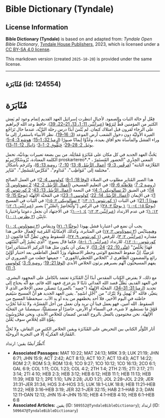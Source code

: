 # Bible Dictionary (Tyndale)

## License Information

**Bible Dictionary (Tyndale)** is based on and adapted from: _Tyndale Open Bible Dictionary_, [Tyndale House Publishers](https://tyndaleopenresources.com/), 2023, which is licensed under a [CC BY-SA 4.0 license](https://creativecommons.org/licenses/by-sa/4.0/legalcode.en).

This markdown version (created `2025-10-20`) is provided under the same license.



--------------------------------

## مُثَابَرَة (id: 124554)

مُثَابَرَة
==========

فِعْل أو حالة الثبات والصمود. لأجيالٍ انتظرت إسرائيل العهد القديم إتمام وعود لم يَعِش الكثير من المؤمنين قَطُّ لِيَرَوْها ([عبرانيِّين 11: 1، 13، 21–22، 39](https://ref.ly/Heb11:1)). حافظ وعد الله لإبراهيم على الرجاء لقرون قبل امتلاك كنعان. لم يُنْسَ أبدًا درس رحلة البَرِّيَّة، عندما حال تَرَاجُع الغيرة الأوليَّة دون دخول الشعب أرض الموعد ([3: 16–19](https://ref.ly/Heb3:16-Heb3:19)). نظر الأنبياء باستمرار إلى ما وراء الفشل والمأساة نحو آفاق بعيدة، وغَذَّوْا إيمانًا صبورًا ([إرميا 32: 1–15](https://ref.ly/Jer32:1-Jer32:15)؛ [هوشع 3: 4–5](https://ref.ly/Hos3:4-Hos3:5)؛ [يوئيل 2: 28–29](https://ref.ly/Joel2:28-Joel2:29)؛ [حَبَقُّوق 2: 1–3](https://ref.ly/Hab2:1-Hab2:3)؛ [دَانِيآل 12: 11–13](https://ref.ly/Dan12:11-Dan12:13)).

يَحُثُّ العهد الجديد في كل مكان على مُثَابَرَةٍ مُمَاثِلَة. من بين بضعة تعبيرات يونانيَّة، تحمل الكلمة المعتادة، بْرُوسْكَارْتِيرِيُو proskartereo*،* المعنى الجِذْرِي "الحضور المُستَمِرّ ، المُلَازَمَة الثابتة" ([مَرقُس 3: 9](https://ref.ly/Mark3:9)؛ [أعمال الرُّسُل 8: 13](https://ref.ly/Acts8:13)؛ [10: 7](https://ref.ly/Acts10:7)؛ [رومية 13: 6](https://ref.ly/Rom13:6))، وتُتَرجَم بأشكال مختلفة إلى "مُوَاظِب"، "مُدَاوِم"، "مُكَرَّس/مُنشَغِل"، "مُثَابِر".

هذا الصبر المُثابِر مطلوب في الصلاة ([لوقا 18: 1–8](https://ref.ly/Luke18:1-Luke18:8)؛ [كولوسي 4: 2](https://ref.ly/Col4:2))؛ في العمل الصالح ([رومية 2: 7](https://ref.ly/Rom2:7)؛ [غلاطِيَّة 6: 9](https://ref.ly/Gal6:9))؛ في التعليم المسيحي ([أعمال الرُّسُل 2: 42](https://ref.ly/Acts2:42)؛ [2 تيموثاوس 3: 14](https://ref.ly/2Tim3:14))؛ في الضيق ([2 تسالونيكي 1: 4](https://ref.ly/2Thess1:4))؛ في النعمة ([أعمال الرُّسُل 13: 43](https://ref.ly/Acts13:43)؛ [2 كورنثوس 6: 1](https://ref.ly/2Cor6:1))؛ في الإيمان ([أعمال الرُّسُل 14: 22](https://ref.ly/Acts14:22)؛ [كولوسي 1: 23](https://ref.ly/Col1:23))؛ في المَحَبَّة الإلهيَّة ([يوحنَّا 15: 9](https://ref.ly/John15:9)؛ [يهوذا 1: 21](https://ref.ly/Jude1:21))؛ في الثبات ([١ كورنثوس ١٦: ١٣](https://ref.ly/1Cor16:13)؛ [٢ تسالونيكي ٢: ١٥](https://ref.ly/2Thess2:15))؛ في الثبات في المسيح ([يوحنَّا ١٥: ٤–١٠](https://ref.ly/John15:4-John15:10)؛ [١ يوحنَّا ٢: ٢٨](https://ref.ly/1John2:28))؛ في الركض \["وَلْنُحَاضِرْ بِٱلصَّبْرِ"] بصبر ([عبرانيِّين ٦: ١٢](https://ref.ly/Heb6:12)؛ [١٢: ١](https://ref.ly/Heb12:1))؛ في عدم الارتداد ([عبرانيِّين ٣: ١٢](https://ref.ly/Heb3:12)؛ [٤: ١–١٠](https://ref.ly/Heb4:1-Heb4:10))؛ في الاجتهاد أن نجعل دعوتنا واختيارنا ثابِتَيْن ([٢ بطرس ١: ١٠](https://ref.ly/2Pet1:10)).

يجب أن نضع في اعتبارنا فشل يهوذا ([يوحنَّا ٦: ٧١](https://ref.ly/John6:71)) ودِيمَاس ([٢ تيموثاوس ٤: ١٠](https://ref.ly/2Tim4:10)) وهِيمِينَايُس ([٢ تيموثاوس ٢: ١٧](https://ref.ly/2Tim2:17)) في المثابرة، وكذلك الإمكانيَّة المُرعِبة لإهمال خلاص هذا مقداره ([عبرانيِّين ٢: ٣](https://ref.ly/Heb2:3))، للرفض ([١ كورنثوس ٩: ٢٧](https://ref.ly/1Cor9:27))، للسقوط ونحن نَظُنُّ أنَّنا قائمون ([١ كورنثوس ١٠: ١٢](https://ref.ly/1Cor10:12))، للارتداد ([عبرانيِّين ٦: ١–٨](https://ref.ly/Heb6:1-Heb6:8)). فكما قال يسوع: "ٱلَّذِي يَصْبِرُ إِلَى ٱلْمُنْتَهَى فَهَذَا يَخْلُصُ" ([مَتَّى 10: 22](https://ref.ly/Matt10:22)؛ [24: 13](https://ref.ly/Matt24:13)). لا يمكن أن يكون مثل هذا التركيز الاستثنائي أمرًا عَرَضِيًّا. إنَّ ضغوط المجتمع الوثني وخطر الاضطهاد ورَدَّ الفعل العاطفي بعد اختبار أَوَّلِيّ رائع والمضمون الظاهري لـ "الخلاص اللحظي/الفوري" \- جميعها جعلت من الضروري أن يفهم المسيحيُّون أنَّهم بصبرهم يرثون الخلاص الأبدي ([لوقا 21: 19](https://ref.ly/Luke21:19)؛ [رومية 5: 3](https://ref.ly/Rom5:3)؛ [كولوسي 1: 11](https://ref.ly/Col1:11)).

مع ذلك، لا يفترض الكتاب المقدس أبدًا أنَّ المُثَابَرَة تعتمد بالكامل على المجهود البشري. في العهد القديم، يَظَلُّ قصد الله الفدائي ثابتًا لا يتزعزع، فعهد الله قائم، مع أنَّه يحتاج إلى تجديد ([إرميا 31: 31–34](https://ref.ly/Jer31:31-Jer31:34)). المَحَبَّة الإلهيَّة ("خِسِد" بالعبري) تتضمَّن معنى الإخلاص الذي لا يتغيَّر، فالله "لَا يُهمِل وَلَا يَتْرُك" من "أَجْلِ اسْمِهِ". يقين العهد الجديد هو أنَّ المسيح سَيُقيم خاصَّته في اليوم الأخير، فلا أحد يخطفهم من يده أو يد الآب. سيحفظنا المسيح من السقوط. الله أمين، فهو يعمل فينا أن نريد وأن نعمل من أجل المَسَرَّة، ولا يَدَعُنا نُجَرَّب فَوْقَ مَا نستطيع. لا شيء، في السماء أو الأرض، حاضرًا أو مستقبليًّا، سيفصلنا عن المَحَبَّة الإلهيَّة. نحن مختومون بالفعل بالروح القدس كضمان للخلاص الأبدي، ونحن مَحْرُوسُونَ بِقُوَّةِ اللهِ لِخَلَاصٍ سوف يُعْلَنَ.

أثار التَّوَتُّر الكتابي بين التحريض على المُثَابَرَة ويقين الخلاص الكثير من النقاش، ولا تُحَلُّ المُفَارَقَة الفكريَّة إلَّا في التجربة الروحيَّة.

*اُنْظُرْ أيضًا* يقين؛ ارتداد.

* **Associated Passages:** MAT 10:22; MAT 24:13; MRK 3:9; LUK 21:19; JHN 6:71; JHN 15:9; ACT 2:42; ACT 8:13; ACT 10:7; ACT 13:43; ACT 14:22; ROM 2:7; ROM 5:3; ROM 13:6; 1CO 9:27; 1CO 10:12; 1CO 16:13; 2CO 6:1; GAL 6:9; COL 1:11; COL 1:23; COL 4:2; 2TH 1:4; 2TH 2:15; 2TI 2:17; 2TI 3:14; 2TI 4:10; HEB 2:3; HEB 3:12; HEB 6:12; HEB 11:1; HEB 11:13; HEB 11:39; HEB 12:1; 2PE 1:10; 1JN 2:28; JUD 1:21; JOL 2:28–JOL 2:29; JER 31:31–JER 31:34; HOS 3:4–HOS 3:5; LUK 18:1–LUK 18:8; HEB 11:21–HEB 11:22; HEB 3:16–HEB 3:19; JER 32:1–JER 32:15; HAB 2:1–HAB 2:3; DAN 12:11–DAN 12:13; JHN 15:4–JHN 15:10; HEB 4:1–HEB 4:10; HEB 6:1–HEB 6:8
* **Associated Articles:** يقين (ID: `509552@TyndaleBibleDictionary`); ارتداد (ID: `509647@TyndaleBibleDictionary`)

